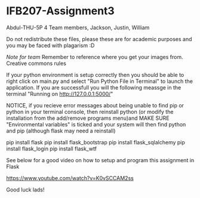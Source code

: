 # IFB207-Assignment3
Abdul-THU-5P 4  Team members, Jackson, Justin, William

Do not redistribute these files, please these are for academic purposes and you may be faced with plagarism :D

*Note for team*
Remember to reference where you get your images from.
Creative commons rules

If your python environment is setup correctly then you should be able to right click on main.py and select "Run Python File in Terminal" to launch the application. If you are successfull you will the following meassge in the terminal "Running on http://127.0.0.1:5000/"

NOTICE, if you recieve error messages about being unable to find pip or python in your terminal console, then reinstall python (or modify the installation from the add/remove programs menu)and MAKE SURE "Environmental variables" is ticked and your system will then find python and pip (although flask may need a reinstall)

pip install flask
pip install flask_bootstrap
pip install flask_sqlalchemy
pip install flask_login
pip install flask_wtf

See below for a good video on how to setup and program this assignment in Flask 

https://www.youtube.com/watch?v=K0vSCCAM2ss

Good luck lads!